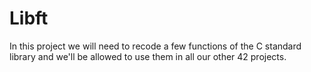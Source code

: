 # Libft
In this project we will need to recode a few functions of the C standard library and we'll be allowed to use them in all our other 42 projects. 
